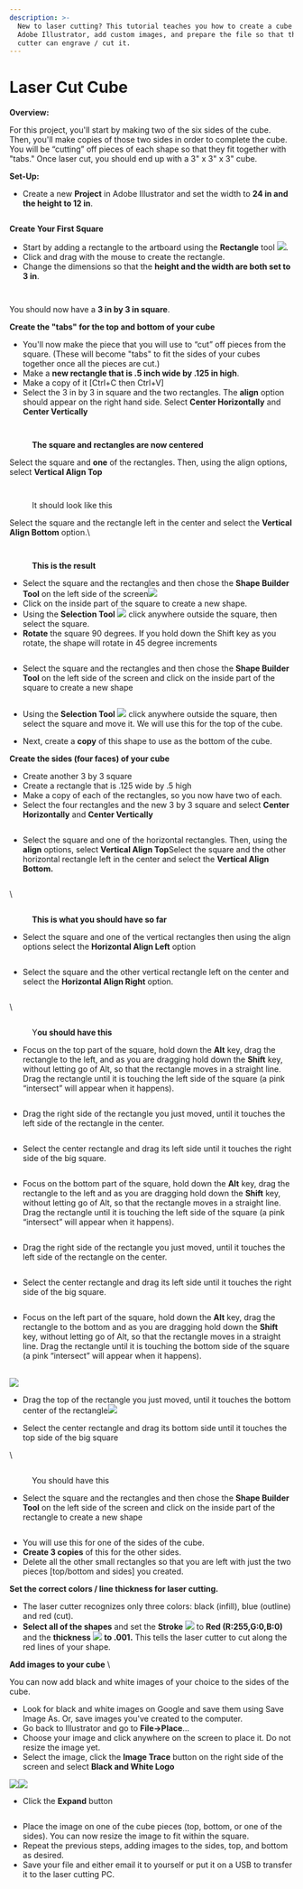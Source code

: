 ```yaml
---
description: >-
  New to laser cutting? This tutorial teaches you how to create a cube design in
  Adobe Illustrator, add custom images, and prepare the file so that the laser
  cutter can engrave / cut it.
---
```


# Laser Cut Cube

**Overview:**

For this project, you'll start by making two of the six sides of the cube. Then, you'll make copies of those two sides in order to complete the cube. You will be “cutting” off pieces of each shape so that they fit together with "tabs." Once laser cut, you should end up with a 3" x 3" x 3" cube.&#x20;

**Set-Up:**&#x20;

* Create a new **Project** in Adobe Illustrator and set the width to **24 in and the height to 12 in**.

<figure><img src="https://lh7-us.googleusercontent.com/VqX1CRC2ixmt8LCxtNsCWYVw9qqA5wbTU79haEzL7ixmRPD9_w2R-9ogsrMao4DxEfUxg32KcTbAYLXa-75GK5UtrcCZJyDhk92kE4hizoYdQ6mhtqTS2ObuSp36_ZnosilXTeDGBZ6FKrj8FIa_hfI" alt=""><figcaption></figcaption></figure>

**Create Your First Square**

* Start by adding a rectangle to the artboard using the **Rectangle** tool ![](https://lh7-us.googleusercontent.com/sUJLMMv3Zo7hZlt1qkcfgzXVYIi\_spo8ne\_AhBe59oWt9F8YwEua3a1Sexgf4UjwiA7tVjSKKItXNX5\_w4TBuAczALA8MDIoiF53nYPjOE9pUs\_ZIDC\_2XVzu89VvpPt8oDcl1lcWh3Z0zdeQ-GrM3Q).
* Click and drag with the mouse to create the rectangle.&#x20;
* Change the dimensions so that the **height and the width are both set to 3 in**.

&#x20;

<figure><img src="https://lh7-us.googleusercontent.com/umbQl9jt9NcNt1AgDJOgp5N4UJZPj909tkMkEOyKPC8MH8YmQCZaLhnjG0d73Dz0BANQ5RAEQ1UkQM2kGtoj_6NnGvWrpbekrJioDObxpgHEK0AvV1Ac5iPIzW9w7Jw3dtv2o1R0FEQnWw6ygyxJ3rQ" alt=""><figcaption></figcaption></figure>

<figure><img src="https://lh7-us.googleusercontent.com/sr8Eq5hNaNhQ1bftpkhWIXFUtFkjfaljTPM8FxFED8TSuhySWit7g7janpo8beGLliQTvnpylXpnzEdtHjGFmeZNTKinvzRCVW0F5Pcj1vj3GVRUmZFNxqbbjS79FLIeif9c0ImSds1J3DrGVV63VzQ" alt=""><figcaption></figcaption></figure>

You should now have a **3 in by 3 in square**.&#x20;

**Create the "tabs" for the top and bottom of your cube**

* You'll now make the piece that you will use to “cut” off pieces from the square. (These will become "tabs" to fit the sides of your cubes together once all the pieces are cut.)
* Make a **new rectangle that is .5 inch wide by .125 in high**.
* Make a copy of it \[Ctrl+C then Ctrl+V]
* Select the 3 in by 3 in square and the two rectangles. The **align** option should appear on the right hand side. Select **Center Horizontally** and **Center Vertically**

<figure><img src="../../.gitbook/assets/align.png" alt=""><figcaption></figcaption></figure>

<figure><img src="https://lh7-us.googleusercontent.com/URQwe3d1je_oPUHV1Lb29LH5TP4GhpggcrTlsv3Kdn2eWdLu4N28yZqriI6tkT7Gc4O0R5cWNY2pdUT7Ngz-fYcCnb0WEt2rk8vSN0FT25g3IogNbhReVgrLdVabNaG4C-4NlUnireGhmtNqGSNxPzQ" alt=""><figcaption><p><strong>The square and rectangles are now centered</strong></p></figcaption></figure>

Select the square and **one** of the rectangles. Then, using the align options, select **Vertical Align Top**&#x20;

<figure><img src="../../.gitbook/assets/align top.png" alt=""><figcaption></figcaption></figure>

<figure><img src="https://lh7-us.googleusercontent.com/zhxJrVJjZLKfA9XGUHhjityKCbXvmBUlMKp0V4R3z_81AI4R9bGALFE45puqGC-SYyL1Y0m-jpdHUnmte7qg9apkGp0vW20Au_HaokbjKaZi1qyA3P4spbLMAo3LdfUYE9UhC8K6R8ZVsAvf-uAvlng" alt=""><figcaption><p>It should look like this</p></figcaption></figure>

Select the square and the rectangle left in the center and select the **Vertical Align Bottom** option.\


<figure><img src="../../.gitbook/assets/align bottom.png" alt=""><figcaption></figcaption></figure>



<figure><img src="https://lh7-us.googleusercontent.com/QfM3VFqa-fWFpuEDYeCWkTxzxU6dW9_26erqT5izOcYdqfscZskmNlTHNpB5-jxICcp7t0MsKGoVFaBL5mAQ59nSKCY0Bqksurfj8Zz9on7ZksH04s4PcAvNsvYpdiFFqzNiJh8tbP26e_pRLzfzeeE" alt=""><figcaption><p><strong>This is the result</strong></p></figcaption></figure>

* Select the square and the rectangles and then chose the **Shape Builder Tool** on the left side of the screen![](https://lh7-us.googleusercontent.com/PaCSNZMVhLCSXfpdaORbgzbfYc0GV\_iiLNTvg3GH\_2K74SBBXhm0mU9YeicvBWtWQqt6OBX3cGthAkLVEIlnnfe2A61gVvdS8cCd7Nqwn1KRs4P55XieBRlGF1\_59cZKd1SsBEIQSXMGoxW6kUu5Pxk)
* Click on the inside part of the square to create a new shape.
* Using the **Selection Tool** ![](https://lh7-us.googleusercontent.com/2ieUo8WBestPNVVipFCn5PpR3Fk8euknrTRIgx6KqZ1yfjxcjxJMTqAktgWxDUPvxPmsJJgIfvZTN9NTBB9Fsx0G8zsptSiKnrzmGjHxIokEkpGjEdsXzewqeZ78Ilhnc3qUlU2cRqFTepm-DwOq7b4) click anywhere outside the square, then select the square.
* **Rotate** the square 90 degrees. If you hold down the Shift key as you rotate, the shape will rotate in 45 degree increments

<figure><img src="../../.gitbook/assets/shape1.png" alt=""><figcaption></figcaption></figure>

*   Select the square and the rectangles and then chose the **Shape Builder Tool** on the left side of the screen and click on the inside part of the square to create a new shape

    <figure><img src="https://lh7-us.googleusercontent.com/-Rg6ysWpWXTWeMgCA0uYptvNpOYZMso7qjBoRd5EuqKvgeQQsOH5jUjWmY9kTTr-60xAcCmX6qS9cyVI9a_nCEK2iD28xyqO4zM7yDIQBwUi--pS9DDmg4DvW07xjw4tlvpmLsOR-LwhpfLA-gPE67w" alt=""><figcaption></figcaption></figure>
* Using the **Selection Tool** ![](https://lh7-us.googleusercontent.com/2ieUo8WBestPNVVipFCn5PpR3Fk8euknrTRIgx6KqZ1yfjxcjxJMTqAktgWxDUPvxPmsJJgIfvZTN9NTBB9Fsx0G8zsptSiKnrzmGjHxIokEkpGjEdsXzewqeZ78Ilhnc3qUlU2cRqFTepm-DwOq7b4) click anywhere outside the square, then select the square and move it. We will use this for the top of the cube.&#x20;
* Next, create a **copy** of this shape to use as the bottom of the cube.

**Create the sides (four faces) of your cube**

* Create another 3 by 3 square
* Create a rectangle that is .125 wide by .5 high
* Make a copy of each of the rectangles, so you now have two of each.
* Select the four rectangles and the new 3 by 3 square and select **Center Horizontally** and **Center Vertically**

<figure><img src="https://lh7-us.googleusercontent.com/v0TSTuALOrEnt-NIAybE11dqqcqojfy9IisyD3R1Pk0nFzP0Dm-yOrq9G1xClvE8CIIJRly9qo1aQ6CTcZCq5-lf9DUOwyAMGQWiHrwE_6NCfA2QdQ1nyIEtiOn2YCmCayGduJGH-aebNQAxmC0qhOg" alt=""><figcaption></figcaption></figure>

* Select the square and one of the horizontal rectangles. Then, using the **align** options, select **Vertical Align Top**Select the square and the other horizontal rectangle left in the center and select the **Vertical Align Bottom.**

<figure><img src="../../.gitbook/assets/align bottom.png" alt=""><figcaption></figcaption></figure>

\


<figure><img src="https://lh7-us.googleusercontent.com/QXLLr53SFaCJGpI_b__p9aK8K-sqo70oj8NolCzCZzH3iX7D1bh9XJdONqFKSuau_DRfRzx8hJPHQZoD6mvk90k0FKmCzbc385nNNPgBsJiPXcCSY17lC-SUuGX9kZJgjmCN-DqKuUzcO5pnAJHQDUY" alt=""><figcaption><p><strong>This is what you should have so far</strong> </p></figcaption></figure>

* Select the square and one of the vertical rectangles then using the align options select the **Horizontal Align Left** option

<figure><img src="../../.gitbook/assets/align left.png" alt=""><figcaption></figcaption></figure>

* Select the square and the other vertical rectangle left on the center and select the **Horizontal Align Right** option.

<figure><img src="../../.gitbook/assets/align right.png" alt=""><figcaption></figcaption></figure>

\


<figure><img src="https://lh7-us.googleusercontent.com/1iT3MXmJ-UiTWf1BODhRzq3ndakjD4y04FLvVUyKOV1q6q4xGR-AneXjS9cCnZijd7f5cG7dSJdqZpVxBDX-r7KN3i_4VR97xYsUMw40R3psXhmSySt6canp_aA96mFFmIRsEN3QtOFQ3Bp7EexeDB0" alt=""><figcaption><p>Y<strong>ou should have this</strong></p></figcaption></figure>



* Focus on the top part of the square, hold down the **Alt** key, drag the rectangle to the left, and as you are dragging hold down the **Shift** key, without letting go of Alt, so that the rectangle moves in a straight line. Drag the rectangle until it is touching the left side of the square (a pink “intersect” will appear when it happens).

<figure><img src="https://lh7-us.googleusercontent.com/qrQtcsbSZUo5ppz7EVIEBPVwrqdOjXDA4hl8SA2kx-IVlo1j5esUmXv82wKRBlT1ePH12eNMxGeLiJAJUEXMMhMyOSGp3DtcGrshvjqbtFI_zZcF_fFIOljS-aKEwCtbbtJx02dQsjDsEYQwL6jDwSk" alt=""><figcaption></figcaption></figure>

* Drag the right side of the rectangle you just moved, until it touches the left side of the rectangle in the center.

<figure><img src="https://lh7-us.googleusercontent.com/VHgsesmr-gREmXUnIHkUH492FIdEgFABkWgpvpx83sots982PgNwX12R49C3pH9BmieZ7AHzEZaTqAEEGI2NLS1wykk_NzJ_1ApkUnMLnt2F3kXTOcFFSNluERDkGJ4LQibw5yZ7_34GMIUdzP0_UzY" alt=""><figcaption></figcaption></figure>

* Select the center rectangle and drag its left side until it touches the right side of the big square.

<figure><img src="https://lh7-us.googleusercontent.com/eAFf6XC7bZm5vhMNHiADl7DZcEa9r-SubVW0V25m0krkHn_QWPSh-oF4Rb89Vh6G9O-4nGynNBNvQ1wljecJjHC6LIHZALOnkv1BzWVJP9xUbEPo3RpzTODD3B0TA3_ay1-nhY98fQHJBVcKoJIWO88" alt=""><figcaption></figcaption></figure>

*   Focus on the bottom part of the square, hold down the **Alt** key, drag the rectangle to the left and as you are dragging hold down the **Shift** key, without letting go of Alt, so that the rectangle moves in a straight line. Drag the rectangle until it is touching the left side of the square (a pink “intersect” will appear when it happens).

    <figure><img src="https://lh7-us.googleusercontent.com/aaI8BuSTN3RrLM4Dm4-i5MOixGNcrDfbcL5ZTyRVgHPuKkhp2lguOa4GDDmrnQLtlmkytGvVlNS3del1b1p9g0J_tgRcLdEhNyFnhIICoaM1H_MlXrXn_mfF3gn3r8o3jt49QMwOnF3nZ89gyyjnJ7E" alt=""><figcaption></figcaption></figure>
*   Drag the right side of the rectangle you just moved, until it touches the left side of the rectangle on the center.

    <figure><img src="https://lh7-us.googleusercontent.com/STI7XA51s4mp2UHEKkg_-PRoLgLi6-eZnJh2fd3dobXC1U-YYk0L3KFPH-1Czvg5EAsHqTlQ_-m239LbJMTn0_GOoJJpST8wIXgIeUekODWSHsdr5hrdysYkBylHuDIFPxIYp33nYvSWouduVX9CQr0" alt=""><figcaption></figcaption></figure>
* Select the center rectangle and drag its left side until it touches the right side of the big square.

<figure><img src="https://lh7-us.googleusercontent.com/wmpW4znW6Xyx2gFySkK3WqTvh2i0yDvSRgitcJgPnz1UiqgVd0Otz7sDXq_FHYCXcmSrDB9RvXoDdYscVkwIlLm77ZwOaz8jTvy38SRbFQuAXMGLyK4e7cvVLyZ7_CC9KQ17_cIuSTUS-0XFpkHGlHU" alt=""><figcaption></figcaption></figure>

* Focus on the left part of the square, hold down the **Alt** key, drag the rectangle to the bottom and as you are dragging hold down the **Shift** key, without letting go of Alt, so that the rectangle moves in a straight line. Drag the rectangle until it is touching the bottom side of the square (a pink “intersect” will appear when it happens).

\
![](https://lh7-us.googleusercontent.com/-I5bsOrprlOuEjVst1BwvgejiTEr81DUWuNx6b28MQQAjVOiYYFX\_Vn-BrRgeWuWtD5cWDXf6RfRwvN-ZlPKuhym9Z6xAH-QxyCfjLo14d3MxRHJBhVivBnTqCVStTixxGrO7bUyFdMth7tQdZScQdA)

* Drag the top of the rectangle you just moved, until it touches the bottom center of the rectangle![](https://lh7-us.googleusercontent.com/Ui7YK2isUPW5skzSH6i6k86qB3WOSXv-O-fn7\_Y060\_ATEbh\_aF3ylWWo4Ux7UD8ehQXTK1ehLLwVVx24IdI0slKcf6Jrt8rwwZ19T8JUiZSEjD5YjsKfbGiBDjMMIAj3GfSGzxMxPtsXtw4XTMmH20)



* Select the center rectangle and drag its bottom side until it touches the top side of the big square

\


<figure><img src="https://lh7-us.googleusercontent.com/oq7Qgo8oAYyX3jhdhOphc9GV6Evj9Zh9FRofWq_9_y9kLZghr6dBmloIZPjAEW6G2dMootnh7FVTGvnnYblbXN6aplesZbJ9lKeJzNo4jwqtCzh77V6xBzCJrBMBfclf5--2iVuBx008tWp4387Ra8Y" alt=""><figcaption><p>You should have this</p></figcaption></figure>

* Select the square and the rectangles and then chose the **Shape Builder Tool** on the left side of the screen and click on the inside part of the rectangle to create a new shape

<figure><img src="https://lh7-us.googleusercontent.com/YOyvzHuV77xWOplU1rIx94IpHuPjOvPuQtkESm5GClPpDcBhAHbpbMa0DVpSmLzPzybmKRDz19fWrg7KE_3wxMx1arXjyOrl8vSCpgHz0y2ASGCYvGQwb-2rGwgPUg3uzOJ_e7P4OFCq9s9cNnGe-vk" alt=""><figcaption></figcaption></figure>

* You will use this for one of the sides of the cube.
* **Create 3 copies** of this for the other sides.
* Delete all the other small rectangles so that you are left with just the two pieces \[top/bottom and sides] you created.

**Set the correct colors / line thickness for laser cutting.**&#x20;

* The laser cutter recognizes only three colors: black (infill), blue (outline) and red (cut).&#x20;
* **Select all of the shapes** and set the **Stroke** ![](https://lh7-us.googleusercontent.com/szdoiBYdPwB5GZCViJAdE3ihie4-3XvRlBe19yldRjQHjjFS1PWIMdVDMQ2zDvepMbf1uKPU1\_m-ykth61saBagcndSxF3Zm0ERhRF3T1wSxD6Hcj9X\_mizSVH30LQrCJwyJtXibIvKP-JTTQoikC5E) to **Red (R:255,G:0,B:0)** and the **thickness** ![](https://lh7-us.googleusercontent.com/zRICC-p1iyCoGxU6nsi6Y1q-Nhh4UqitQqPaeZWjWUhXNAbwuKCv\_x\_dIU5s-\_DIbHt-0JbuZqGRX0JadyFaKJEyocRef0nNwLI12t3wE4wQ8SbE9x3Wv\_MJpN35bPC67RIuktFYQdCU7EUz-bQxbKk) **to .001.**  This tells the laser cutter to cut along the red lines of your shape.&#x20;

**Add images to your cube** \


You can now add black and white images of your choice to the sides of the cube.

* Look for black and white images on Google and save them using Save Image As. Or, save images you've created to the computer.&#x20;
* Go back to Illustrator and go to **File->Place**…
* Choose your image and click anywhere on the screen to place it. Do not resize the image yet.&#x20;
* Select the image, click the **Image Trace** button on the right side of the screen and select **Black and White Logo**

![](https://lh7-us.googleusercontent.com/9wjuQTGFkjHc8T4a2dEEPI6uEaacLbYAX\_MLonKhTnf8\_Vvq1dTYNRc4tjvMgS7Y3dlm7ZVDABb2flbPHFdkS\_VVmFFvW6q5ngFz0SUftY7SI42ndLfsZTFwYLBEsDBDF91jW1C\_lLcUVxU3ITKmd\_0)![](https://lh7-us.googleusercontent.com/r15pkPz07xOpdLWOlFNTvyzKgo9TwriX-2GUf303xR5M0vccpcPQ7URY0IRVXiHyFqGRFxFz3PRWVsCTazBa7Ep5upNc-gpBiQiKV89K7lk\_ECEm5t7ZN0OqHPnfMRfm\_VbHrPKP2E84\_UuZUS0j2mc)

* Click the **Expand** button

<figure><img src="https://lh7-us.googleusercontent.com/asxZO4rssTcO_mWFo0upnbFlFP7HB94wMbF6u_orLe1PctHqyW0ubo8Y87lVwpIE4dnqXBG8egh825_KmX5cvEgs9wFkEAHpHpsoMhFZyq1DWoUErEiKWy_EHrCjes3Bt9stDezWacq1T_E5IcORums" alt=""><figcaption></figcaption></figure>

* Place the image on one of the cube pieces (top, bottom, or one of the sides). You can now resize the image to fit within the square.&#x20;
* Repeat the previous steps, adding images to the sides, top, and bottom as desired.
* Save your file and either email it to yourself or put it on a USB to transfer it to the laser cutting PC.&#x20;

